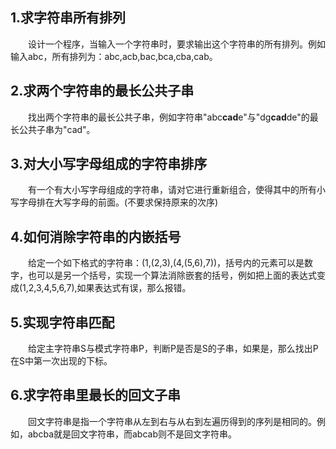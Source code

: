 ## 1.求字符串所有排列

&emsp;&emsp;设计一个程序，当输入一个字符串时，要求输出这个字符串的所有排列。例如输入abc，所有排列为：abc,acb,bac,bca,cba,cab。



## 2.求两个字符串的最长公共子串

&emsp;&emsp;找出两个字符串的最长公共子串，例如字符串"abc**cad**e"与"dg**cad**de"的最长公共子串为"cad"。



## 3.对大小写字母组成的字符串排序

&emsp;&emsp;有一个有大小写字母组成的字符串，请对它进行重新组合，使得其中的所有小写字母排在大写字母的前面。(不要求保持原来的次序)



## 4.如何消除字符串的内嵌括号

&emsp;&emsp;给定一个如下格式的字符串：(1,(2,3),(4,(5,6),7))，括号内的元素可以是数字，也可以是另一个括号，实现一个算法消除嵌套的括号，例如把上面的表达式变成(1,2,3,4,5,6,7),如果表达式有误，那么报错。



## 5.实现字符串匹配

&emsp;&emsp;给定主字符串S与模式字符串P，判断P是否是S的子串，如果是，那么找出P在S中第一次出现的下标。



## 6.求字符串里最长的回文子串

&emsp;&emsp;回文字符串是指一个字符串从左到右与从右到左遍历得到的序列是相同的。例如，abcba就是回文字符串，而abcab则不是回文字符串。